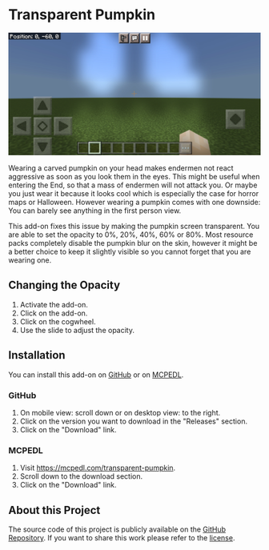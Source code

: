 # Transparent Pumpkin

![Banner](transparent-pumpkin-banner.jpg)

Wearing a carved pumpkin on your head makes endermen not react aggressive as soon as you look them in the eyes. This might
be useful when entering the End, so that a mass of endermen will not attack you. Or maybe you just wear it because it looks
cool which is especially the case for horror maps or Halloween. However wearing a pumpkin comes with one downside: You can
barely see anything in the first person view.

This add-on fixes this issue by making the pumpkin screen transparent. You
are able to set the opacity to 0%, 20%, 40%, 60% or 80%. Most resource packs completely
disable the pumpkin blur on the skin, however it might be a better choice to keep it slightly visible so you cannot forget
that you are wearing one.


## Changing the Opacity

1. Activate the add-on.
2. Click on the add-on.
3. Click on the cogwheel.
4. Use the slide to adjust the opacity.


## Installation

You can install this add-on on [GitHub](https://github.com/phoenixr-codes/transparent-pumpkin/) or on
[MCPEDL](https://mcpedl.com/transparent-pumpkin).

### GitHub

1. On mobile view: scroll down or on desktop view: to the right.
2. Click on the version you want to download in the "Releases" section.
3. Click on the "Download" link.

### MCPEDL

1. Visit https://mcpedl.com/transparent-pumpkin.
2. Scroll down to the download section.
3. Click on the "Download" link.


## About this Project

The source code of this project is publicly available on the
[GitHub Repository](https://github.com/phoenixr-codes/transparent-pumpkin/).
If you want to share this work please refer to the
[license](https://github.com/phoenixr-codes/transparent-pumpkin/blob/main/LICENSE).

